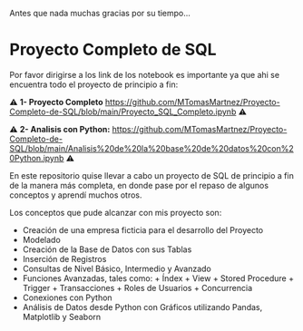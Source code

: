 Antes que nada muchas gracias por su tiempo...

# **Proyecto Completo de SQL**

Por favor dirigirse a los link de los notebook es importante ya que ahi se encuentra todo el proyecto de principio a fin:
                                                                                                                   
⚠️ **1- Proyecto Completo** https://github.com/MTomasMartnez/Proyecto-Completo-de-SQL/blob/main/Proyecto_SQL_Completo.ipynb ⚠️
                                                                                                                                                            
⚠️ **2- Analisis con Python:** https://github.com/MTomasMartnez/Proyecto-Completo-de-SQL/blob/main/Analisis%20de%20la%20base%20de%20datos%20con%20Python.ipynb ⚠️
                                                                                    
En este repositorio quise llevar a cabo un proyecto de SQL de principio a fin de la manera más completa, en donde pase por el repaso de algunos conceptos y aprendí muchos otros.

Los conceptos que pude alcanzar con mis proyecto son:

+ Creación de una empresa ficticia para el desarrollo del Proyecto
+ Modelado
+ Creación de la Base de Datos con sus Tablas
+ Inserción de Registros
+ Consultas de Nivel Básico, Intermedio y Avanzado
+ Funciones Avanzadas, tales como: + Índex + View + Stored Procedure + Trigger + Transacciones + Roles de Usuarios + Concurrencia
+ Conexiones con Python
+ Análisis de Datos desde Python con Gráficos utilizando Pandas, Matplotlib y Seaborn
